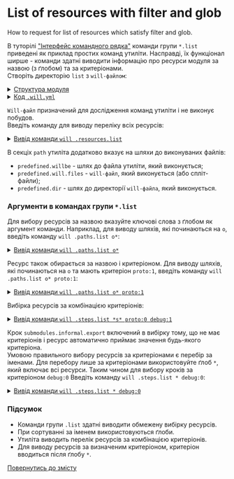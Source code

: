 # List of resources with filter and glob

How to request for list of resources which satisfy filter and glob.

В туторілі ["Інтерфейс командного рядка"](CLI.md) команди групи `*.list` приведені як приклад простих команд утиліти. Насправді, їх функціонал ширше - команди здатні виводити інформацію про ресурси модуля за назвою (з ґлобом) та за критеріонами.  
Створіть директорію `list` з `will-файлом`:  

<details>
  <summary><u>Структура модуля</u></summary>

```
list
  └── .will.yml  

```

</details>
<details>
  <summary><u>Код <code>.will.yml</code></u></summary>

```yaml
path :

  proto : './proto'
  in : '.'
  out : 'out'
  out.debug :
    path : './out/debug'
    criterion :
      debug : 1
      proto : 1
  out.release :
    path : './out/release'
    criterion :
      debug : 0
      proto : 0

step :

  reflect.proto :
    inherit : predefined.reflect
    reflector :
      reflector::reflect.proto.*=1
    criterion :
      debug : [ 0,1 ]
      proto : 1

  reflect.submodules :
    inherit : predefined.reflect
    reflector :
      reflector::reflect.submodules*=1
    criterion :
      debug : 1
      proto : 0

  delete.out.debug :
    inherit : predefined.delete
    filePath : path::out.debug
    criterion :
      debug : 1

  submodules.informal.export :
    currentPath : path::dirPath
    shell : 'will .each ./module .export'

```

</details>

`Will-файл` призначений для дослідження команд утиліти і не виконує побудов.  
Введіть команду для виводу переліку всіх ресурсів:  

<details>
  <summary><u>Вивід команди <code>will .resources.list</code></u></summary>

```
[user@user ~]$ will .resources.list
...
About
  enabled : 1

Paths
  predefined.willbe : '/usr/lib/node_modules/willbe/proto/dwtools/atop/will/Exec'
  predefined.will.files : '/path_to_file/.will.yml'
  predefined.dir : '/path_to_file'
  proto : './proto'
  in : '.'
  out : 'out'
  out.debug : './out/debug'
  out.release : './out/release'

step::reflect.proto.
  criterion :
    debug : 0
    proto : 1
  opts :
    reflector : reflector::reflect.proto.*=1
  inherit :
    predefined.reflect

step::reflect.proto.debug
  criterion :
    debug : 1
    proto : 1
  opts :
    reflector : reflector::reflect.proto.*=1
  inherit :
    predefined.reflect

step::reflect.submodules
  criterion :
    debug : 1
    proto : 0
  opts :
    reflector : reflector::reflect.submodules*=1
  inherit :
    predefined.reflect

step::delete.out.debug
  criterion :
    debug : 1
  opts :
    filePath : path::out.debug
  inherit :
    predefined.delete

step::submodules.informal.export
  opts :
    currentPath : path::dirPath
    shell : will .each ./module .export
  inherit :
    predefined.shell

```

</details>

В секціх `path` утиліта додатково вказує на шляхи до виконуваних файлів:  
- `predefined.willbe` - шлях до файла утиліти, який виконується;  
- `predefined.will.files` - `will-файл`, який виконується (або спліт-файли);  
- `predefined.dir` - шлях до директорії `will-файла`, який виконується.  

### Аргументи в командах групи `*.list`
Для вибору ресурсів за назвою вказуйте ключові слова з ґлобом як аргумент команди. Наприклад, для виводу шляхів, які починаються на `o`, введіть команду `will .paths.list о*`:  

<details>
  <summary><u>Вивід команди <code>will .paths.list о*</code></u></summary>

```
[user@user ~]$ will .paths.list o*
...
Paths
  out : 'out'
  out.debug : './out/debug'
  out.release : './out/release'

```

</details>

Ресурс також обирається за назвою і критеріоном. Для виводу шляхів, які починаються на `o` та мають критеріон `proto:1`, введіть команду `will .paths.list о* proto:1`:  

<details>
  <summary><u>Вивід команди <code>will .paths.list о* proto:1</code></u></summary>

```
[user@user ~]$ will .paths.list o* proto:1
...
Paths
  out : 'out'
  out.debug : './out/debug'

```

</details>

Вибірка ресурсів за комбінацією критеріонів:

<details>
  <summary><u>Вивід команди <code>will .steps.list *s* proto:0 debug:1</code></u></summary>

```
[user@user ~]$ will .steps.list *s* proto:0 debug:1
...
step::reflect.submodules
  criterion :
    debug : 1
    proto : 0
  opts :
    reflector : reflector::reflect.submodules*=1
  inherit :
    predefined.reflect

step::submodules.informal.export
  opts :
    currentPath : path::dirPath
    shell : will .each ./module .export
  inherit :
    predefined.shell

```

</details>

Крок `submodules.informal.export` включений в вибірку тому, що не має критеріонів і ресурс автоматично приймає значення будь-якого критеріона.  
Умовою правильного вибору ресурсів за критеріонами є перебір за іменами. Для перебору лише за критеріонами використовуйте ґлоб `*`, який включає всі ресурси. Таким чином для вибору кроків за критеріоном `debug:0` Введіть команду `will .steps.list * debug:0`:

<details>
  <summary><u>Вивід команди <code>will .steps.list * debug:0</code></u></summary>

```
[user@user ~]$ will .steps.list * debug:0
...
step::reflect.proto.
  criterion :
    debug : 0
    proto : 1
  opts :
    reflector : reflector::reflect.proto.*=1
  inherit :
    predefined.reflect

step::submodules.informal.export
  opts :
    currentPath : path::dirPath
    shell : will .each ./module .export
  inherit :
    predefined.shell

```

</details>

### Підсумок   
- Команди групи `.list` здатні виводити обмежену вибірку ресурсів.  
- При сортуванні за іменем використовуються ґлоби.  
- Утиліта виводить перелік ресурсів за комбінацією критеріонів.
- Для виводу ресурсів за визначеним критеріоном, критеріон вводиться після ґлобу `*`.

[Повернутись до змісту](../README.md#tutorials)
